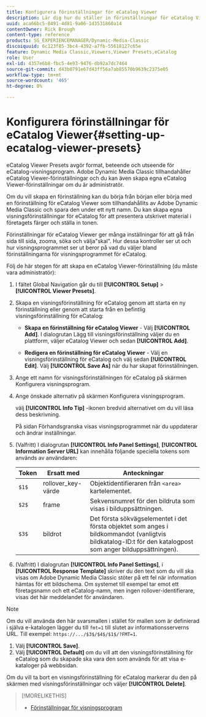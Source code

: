 ```yaml
---
title: Konfigurera förinställningar för eCatalog Viewer
description: Lär dig hur du ställer in förinställningar för eCatalog Viewer i Adobe Dynamic Media Classic.
uuid: aca66bc5-8491-4d81-9a06-1d3531860a14
contentOwner: Rick Brough
content-type: reference
products: SG_EXPERIENCEMANAGER/Dynamic-Media-Classic
discoiquuid: 6c123f85-3bc4-4392-a7fb-55618127c65e
feature: Dynamic Media Classic,Viewers,Viewer Presets,eCatalog
role: User
exl-id: 4357e6b8-fbc5-4e93-9476-db92a7dc7464
source-git-commit: d43b0791e67d43ff56a7ab85570b9639c2375e05
workflow-type: tm+mt
source-wordcount: '465'
ht-degree: 0%

---
```


# Konfigurera förinställningar för eCatalog Viewer{#setting-up-ecatalog-viewer-presets}

eCatalog Viewer Presets avgör format, beteende och utseende för eCatalog-visningsprogram. Adobe Dynamic Media Classic tillhandahåller eCatalog Viewer-förinställningar och du kan även skapa egna eCatalog Viewer-förinställningar om du är administratör.

Om du vill skapa en förinställning kan du börja från början eller börja med en förinställning för eCatalog Viewer som tillhandahållits av Adobe Dynamic Media Classic och spara den under ett nytt namn. Du kan skapa egna visningsförinställningar för eCatalog för att presentera utskrivet material i företagets färger och ställa in tonen.

Förinställningar för eCatalog Viewer ger många inställningar för att gå från sida till sida, zooma, söka och välja&quot;skal&quot;. Hur dessa kontroller ser ut och hur visningsprogrammet ser ut beror på vad du väljer bland förinställningarna för visningsprogrammet för eCatalog.

Följ de här stegen för att skapa en eCatalog Viewer-förinställning (du måste vara administratör):

1. I fältet Global Navigation går du till **[!UICONTROL Setup]** > **[!UICONTROL Viewer Presets]**.
1. Skapa en visningsförinställning för eCatalog genom att starta en ny förinställning eller genom att starta från en befintlig visningsförinställning för eCatalog:

   * **Skapa en förinställning för eCatalog Viewer** - Välj **[!UICONTROL Add]**. I dialogrutan Lägg till visningsförinställning väljer du en plattform, väljer eCatalog Viewer och sedan **[!UICONTROL Add]**.

   * **Redigera en förinställning för eCatalog Viewer** - Välj en visningsförinställning för eCatalog och välj sedan **[!UICONTROL Edit]**. Välj **[!UICONTROL Save As]** när du har skapat förinställningen.

1. Ange ett namn för visningsförinställningen för eCatalog på skärmen Konfigurera visningsprogram.
1. Ange önskade alternativ på skärmen Konfigurera visningsprogram.

   välj **[!UICONTROL Info Tip]** -ikonen bredvid alternativet om du vill läsa dess beskrivning.

   På sidan Förhandsgranska visas visningsprogrammet när du uppdaterar och ändrar inställningar.

1. (Valfritt) I dialogrutan **[!UICONTROL Info Panel Settings]**, **[!UICONTROL Information Server URL]** kan innehålla följande speciella tokens som används av användaren:

   | Token | Ersatt med | Anteckningar |
   | --- | --- | --- |
   | `$1$` | rollover_key-värde | Objektidentifieraren från `<area>` kartelementet. |
   | `$2$` | frame | Sekvensnumret för den bildruta som visas i bilduppsättningen. |
   | `$3$` | bildrot | Det första sökvägselementet i det första objektet som anges i bildkommandot (vanligtvis bildkatalog-ID:t för den katalogpost som anger bilduppsättningen). |

1. (Valfritt) I dialogrutan **[!UICONTROL Info Panel Settings]**, i **[!UICONTROL Response Template]** skriver du den text som du vill ska visas om Adobe Dynamic Media Classic stöter på ett fel när information hämtas för ett bildschema. Om systemet till exempel tar emot ett företagsnamn och ett eCatalog-namn, men ingen rollover-identifierare, visas det här meddelandet för användaren.

>[!NOTE]
>
>Om du vill använda den här svarsmallen i stället för mallen som är definierad i själva e-katalogen lägger du till `fmt=1` till slutet av informationsserverns URL. Till exempel: `https://.../$3$/$4$/$1$/?FMT=1`.

1. Välj **[!UICONTROL Save]**.
1. Välj **[!UICONTROL Default]** om du vill att den visningsförinställning för eCatalog som du skapade ska vara den som används för att visa e-kataloger på webbsidan.

Om du vill ta bort en visningsförinställning för eCatalog markerar du den på skärmen med visningsförinställningar och väljer **[!UICONTROL Delete]**.

>[!MORELIKETHIS]
>
>* [Förinställningar för visningsprogram](application-setup.md#viewer_presets)

